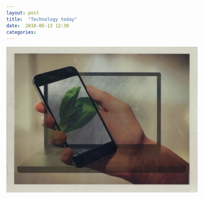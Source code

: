 ```yaml
---
layout: post
title:  "Technology today"
date:  2018-05-13 12:30
categories: 
---
```



![today1](/img/blog/2018-05/05-13-2.jpg)


